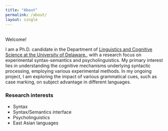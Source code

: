 ```yaml
---
title: "About"
permalink: /about/
layout: single
---
```

<br>
Welcome!

I am a Ph.D. candidate in the Department of [Linguistics and Cognitive Science at the University of Delaware.](https://www.lingcogsci.udel.edu), with a research focus on experimental syntax-semantics and psycholinguistics. My primary interest lies in understanding the cognitive mechanisms underlying syntactic processing, employing various experimental methods. In my ongoing project, I am exploring the impact of various grammatical cues, such as case marking, on subject advantage in different languages.


### Research interests

- Syntax
- Syntax/Semantics interface
- Psycholinguistics
- East Asian languages
